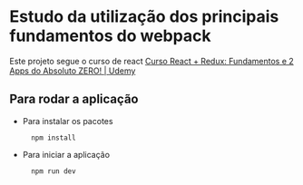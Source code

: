# Estudo da utilização dos principais fundamentos do webpack

Este projeto segue o curso de react <a href="https://www.udemy.com/course/react-redux-pt/">Curso React + Redux: Fundamentos e 2 Apps do Absoluto ZERO! | Udemy</a>

## Para rodar a aplicação

- Para instalar os pacotes
    
        npm install
    
- Para iniciar a aplicação   
    
        npm run dev
